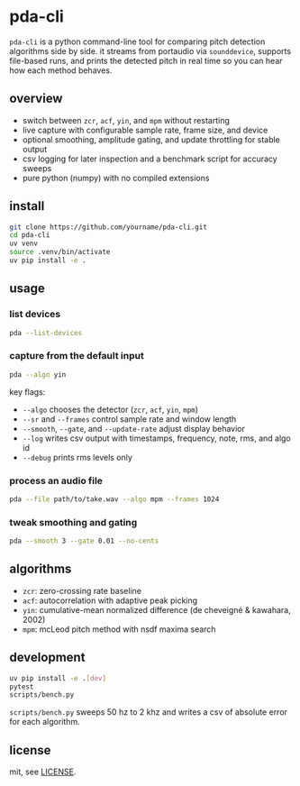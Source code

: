 # pda-cli

`pda-cli` is a python command-line tool for comparing pitch detection algorithms side by side. it streams from portaudio via `sounddevice`, supports file-based runs, and prints the detected pitch in real time so you can hear how each method behaves.

## overview

- switch between `zcr`, `acf`, `yin`, and `mpm` without restarting
- live capture with configurable sample rate, frame size, and device
- optional smoothing, amplitude gating, and update throttling for stable output
- csv logging for later inspection and a benchmark script for accuracy sweeps
- pure python (numpy) with no compiled extensions

## install

```bash
git clone https://github.com/yourname/pda-cli.git
cd pda-cli
uv venv
source .venv/bin/activate
uv pip install -e .
```

## usage

### list devices

```bash
pda --list-devices
```

### capture from the default input

```bash
pda --algo yin
```

key flags:

- `--algo` chooses the detector (`zcr`, `acf`, `yin`, `mpm`)
- `--sr` and `--frames` control sample rate and window length
- `--smooth`, `--gate`, and `--update-rate` adjust display behavior
- `--log` writes csv output with timestamps, frequency, note, rms, and algo id
- `--debug` prints rms levels only

### process an audio file

```bash
pda --file path/to/take.wav --algo mpm --frames 1024
```

### tweak smoothing and gating

```bash
pda --smooth 3 --gate 0.01 --no-cents
```

## algorithms

- `zcr`: zero-crossing rate baseline
- `acf`: autocorrelation with adaptive peak picking
- `yin`: cumulative-mean normalized difference (de cheveigné & kawahara, 2002)
- `mpm`: mcLeod pitch method with nsdf maxima search

## development

```bash
uv pip install -e .[dev]
pytest
scripts/bench.py
```

`scripts/bench.py` sweeps 50 hz to 2 khz and writes a csv of absolute error for each algorithm.

## license

mit, see [LICENSE](LICENSE).
